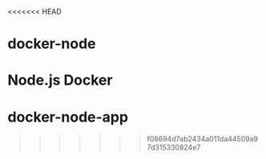 <<<<<<< HEAD
# docker-node
Node.js Docker
=======
# docker-node-app
>>>>>>> f08694d7ab2434a011da44509a97d315330824e7
